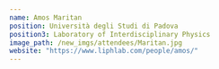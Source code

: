 ```yaml
---
name: Amos Maritan
position: Università degli Studi di Padova
position3: Laboratory of Interdisciplinary Physics
image_path: /new_imgs/attendees/Maritan.jpg
website: "https://www.liphlab.com/people/amos/"
---
```


